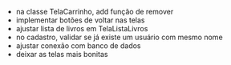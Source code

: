 - na classe TelaCarrinho, add função de remover
- implementar botões de voltar nas telas
- ajustar lista de livros em TelaListaLivros
- no cadastro, validar se já existe um usuário com mesmo nome
- ajustar conexão com banco de dados
- deixar as telas mais bonitas